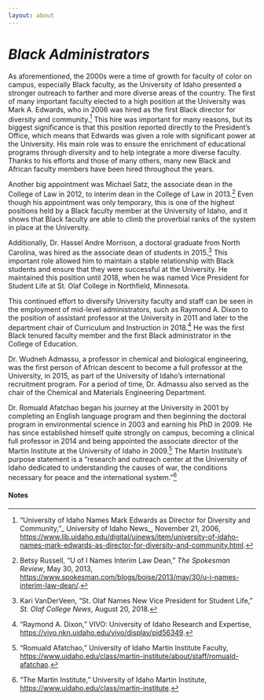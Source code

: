 ```yaml
---
layout: about
---
```

# _Black Administrators_ ##

As aforementioned, the 2000s were a time of growth for faculty of color on campus, especially Black faculty, as the University of Idaho presented a stronger outreach to farther and more diverse areas of the country. The first of many important faculty elected to a high position at the University was Mark A. Edwards, who in 2006 was hired as the first Black director for diversity and community.[^170] This hire was important for many reasons, but its biggest significance is that this position reported directly to the President’s Office, which means that Edwards was given a role with significant power at the University. His main role was to ensure the enrichment of educational programs through diversity and to help integrate a more diverse faculty. Thanks to his efforts and those of many others, many new Black and African faculty members have been hired throughout the years. 

Another big appointment was Michael Satz, the associate dean in the College of Law in 2012, to interim dean in the College of Law in 2013.[^171] Even though his appointment was only temporary, this is one of the highest positions held by a Black faculty member at the University of Idaho, and it shows that Black faculty are able to climb the  proverbial ranks of the system in place at the University. 

Additionally, Dr. Hassel Andre Morrison, a doctoral graduate from North Carolina, was hired as the associate dean of students in 2015.[^172] This important role allowed him to maintain a stable relationship with Black students and ensure that they were successful at the University. He maintained this position until 2018, when he was named Vice President for Student Life at St. Olaf College in Northfield, Minnesota. 

This continued effort to diversify University faculty and staff can be seen in the employment of mid-level administrators, such as Raymond A. Dixon to the position of assistant professor at the University in 2011 and later to the department chair of Curriculum and Instruction in 2018.[^173]  He was the first Black tenured faculty member and the first Black administrator in the College of Education. 

Dr. Wudneh Admassu, a professor in chemical and biological engineering, was the first person of African descent to become a full professor at the University, in 2015, as part of the University of Idaho’s international recruitment program. For a period of time, Dr. Admassu also served as the chair of the Chemical and Materials Engineering Department. 

Dr. Romuald Afatchao began his journey at the University in 2001 by completing an English language program and then beginning the doctoral program in environmental science in 2003 and earning his PhD in 2009. He has since established himself quite strongly on campus, becoming a clinical full professor in 2014 and being appointed the associate director of the Martin Institute at the University of Idaho in 2009.[^174] The Martin Institute’s purpose statement is a “research and outreach center at the University of Idaho dedicated to understanding the causes of war, the conditions necessary for peace and the international system.”[^175]


#### Notes ####

[^170]:
     “University of Idaho Names Mark Edwards as Director for Diversity and Community,”_ University of Idaho News_, November 21, 2006, <https://www.lib.uidaho.edu/digital/uinews/item/university-of-idaho-names-mark-edwards-as-director-for-diversity-and-community.html>.

[^171]:
     Betsy Russell, “U of I Names Interim Law Dean,” _The Spokesman Review_, May 30, 2013, <https://www.spokesman.com/blogs/boise/2013/may/30/u-i-names-interim-law-dean/>.

[^172]:
     Kari VanDerVeen, “St. Olaf Names New Vice President for Student Life,” _St. Olaf College News_, August 20, 2018.

[^173]:
     “Raymond A. Dixon,” VIVO: University of Idaho Research and Expertise, <https://vivo.nkn.uidaho.edu/vivo/display/pid56349>.

[^174]:
     “Romuald Afatchao,” University of Idaho Martin Institute Faculty, <https://www.uidaho.edu/class/martin-institute/about/staff/romuald-afatchao>.

[^175]:
     “The Martin Institute,” University of Idaho Martin Institute, <https://www.uidaho.edu/class/martin-institute>.